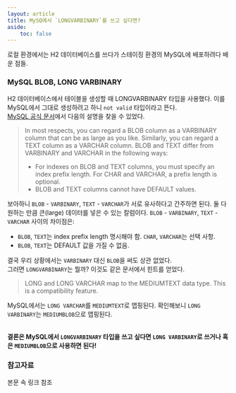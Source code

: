 ```yaml
---
layout: article
title: MySQ에서 `LONGVARBINARY`를 쓰고 싶다면?
aside:
    toc: false
---
```


로컬 환경에서는 H2 데이터베이스를 쓰다가 스테이징 환경의 MySQL에 배포하려다 배운 점들.<br/>

### MySQL BLOB, LONG VARBINARY
H2 데이터베이스에서 테이블을 생성할 때 LONGVARBINARY 타입을 사용했다. 이를 MySQL에서 그대로 생성하려고 하니 `not valid` 타입이라고 뜬다. <br/>
[MySQL 공식 문서](https://dev.mysql.com/doc/refman/8.0/en/blob.html)에서 다음의 설명을 찾을 수 있었다. <br/>
> In most respects, you can regard a BLOB column as a VARBINARY column that can be as large as you like. Similarly, you can regard a TEXT column as a VARCHAR column. BLOB and TEXT differ from VARBINARY and VARCHAR in the following ways:
> + For indexes on BLOB and TEXT columns, you must specify an index prefix length. For CHAR and VARCHAR, a prefix length is optional.
> + BLOB and TEXT columns cannot have DEFAULT values.

보아하니 `BLOB` - `VARBINARY`, `TEXT` - `VARCHAR`가 서로 유사하다고 간주하면 된다. 둘 다 원하는 만큼 큰(large) 데이터를 넣은 수 있는 칼럼이다. `BLOB` - `VARBINARY`, `TEXT` - `VARCHAR` 사이의 차이점은:
- `BLOB`, `TEXT`는 index prefix length 명시해야 함. `CHAR`, `VARCHAR`는 선택 사항.
- `BLOB`, `TEXT`는 DEFAULT 값을 가질 수 없음.

결국 우리 상황에서는 `VARBINARY` 대신 `BLOB`을 써도 상관 없었다.<br/>
그러면 `LONGVARBINARY`는 뭘까? 이것도 같은 문서에서 힌트를 얻었다.
>LONG and LONG VARCHAR map to the MEDIUMTEXT data type. This is a compatibility feature.

MySQL에서는 `LONG VARCHAR`를 `MEDIUMTEXT`로 맵핑된다. 확인해보니 `LONG VARBINARY`는 `MEDIUMBLOB`으로 맵핑된다. <br/><br/>

**결론은 MySQL에서 `LONGVARBINARY` 타입을 쓰고 싶다면 `LONG VARBINARY`로 쓰거나 혹은 `MEDIUMBLOB`으로 사용하면 된다!**

<!--more-->
### 참고자료
본문 속 링크 참조
